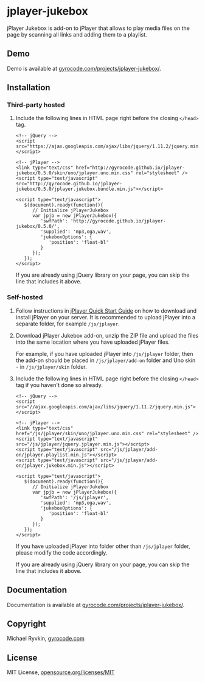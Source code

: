 jplayer-jukebox
===============

jPlayer Jukebox is add-on to jPlayer that allows to play media files on the page by scanning all links and adding them to a playlist.

Demo
----

Demo is available at [gyrocode.com/projects/jplayer-jukebox/](http://www.gyrocode.com/projects/jplayer-jukebox/).

Installation
------------

### Third-party hosted

1. Include the following lines in HTML page right before the closing `</head>` tag.

    ```
    <!-- jQuery -->
    <script src="https://ajax.googleapis.com/ajax/libs/jquery/1.11.2/jquery.min.js"></script>

    <!-- jPlayer -->
    <link type="text/css" href="http://gyrocode.github.io/jplayer-jukebox/0.5.0/skin/uno/jplayer.uno.min.css" rel="stylesheet" />
    <script type="text/javascript" src="http://gyrocode.github.io/jplayer-jukebox/0.5.0/jplayer.jukebox.bundle.min.js"></script>

    <script type="text/javascript">
       $(document).ready(function(){
          // Initialize jPlayerJukebox
          var jpjb = new jPlayerJukebox({
             'swfPath': 'http://gyrocode.github.io/jplayer-jukebox/0.5.0/',
             'supplied': 'mp3,oga,wav',
             'jukeboxOptions': {
                'position': 'float-bl'
             }
          });
       });
    </script>
    ```

    If you are already using jQuery library on your page, you can skip the line that includes it above.


### Self-hosted

1. Follow instructions in [jPlayer Quick Start Guide](http://jplayer.org/latest/quick-start-guide) on how to download and install jPlayer on your server. It is recommended to upload jPlayer into a separate folder, for example `/js/jplayer`.

2. Download jPlayer Jukebox add-on, unzip the ZIP file and upload the files into the same location where you have uploaded jPlayer files.

    For example, if you have uploaded jPlayer into `/js/jplayer` folder, then the add-on should be placed in `/js/jplayer/add-on` folder and Uno skin - in `/js/jplayer/skin` folder.

3. Include the following lines in HTML page right before the closing `</head>` tag if you haven't done so already.

    ```
    <!-- jQuery -->
    <script src="//ajax.googleapis.com/ajax/libs/jquery/1.11.2/jquery.min.js"></script>

    <!-- jPlayer -->
    <link type="text/css" href="/js/jplayer/skin/uno/jplayer.uno.min.css" rel="stylesheet" />
    <script type="text/javascript" src="/js/jplayer/jquery.jplayer.min.js"></script>
    <script type="text/javascript" src="/js/jplayer/add-on/jplayer.playlist.min.js"></script>
    <script type="text/javascript" src="/js/jplayer/add-on/jplayer.jukebox.min.js"></script>

    <script type="text/javascript">
       $(document).ready(function(){
          // Initialize jPlayerJukebox
          var jpjb = new jPlayerJukebox({
             'swfPath': '/js/jplayer',
             'supplied': 'mp3,oga,wav',
             'jukeboxOptions': {
                'position': 'float-bl'
             }
          });
       });
    </script>
    ```

    If you have uploaded jPlayer into folder other than `/js/jplayer` folder, please modify the code accordingly.

    If you are already using jQuery library on your page, you can skip the line that includes it above.


Documentation
-------------

Documentation is available at [gyrocode.com/projects/jplayer-jukebox/](http://www.gyrocode.com/projects/jplayer-jukebox/).


Copyright
---------

Michael Ryvkin, [gyrocode.com](http://www.gyrocode.com)


License
-------

MIT License, [opensource.org/licenses/MIT](http://www.opensource.org/licenses/MIT)

